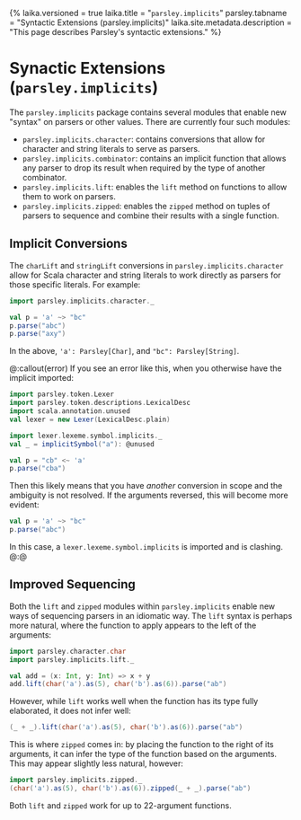 {%
laika.versioned = true
laika.title = "`parsley.implicits`"
parsley.tabname = "Syntactic Extensions (parsley.implicits)"
laika.site.metadata.description = "This page describes Parsley's syntactic extensions."
%}
# Synactic Extensions (`parsley.implicits`)
The `parsley.implicits` package contains several modules that enable new "syntax"
on parsers or other values. There are currently four such modules:

* `parsley.implicits.character`: contains conversions that allow for character
   and string literals to serve as parsers.
* `parsley.implicits.combinator`: contains an implicit function that allows any
   parser to drop its result when required by the type of another combinator.
* `parsley.implicits.lift`: enables the `lift` method on functions to allow them
   to work on parsers.
* `parsley.implicits.zipped`: enables the `zipped` method on tuples of parsers to
   sequence and combine their results with a single function.

## Implicit Conversions
The `charLift` and `stringLift` conversions in `parsley.implicits.character`
allow for Scala character and string literals to work directly as parsers for
those specific literals. For example:

```scala mdoc:to-string
import parsley.implicits.character._

val p = 'a' ~> "bc"
p.parse("abc")
p.parse("axy")
```

In the above, `'a': Parsley[Char]`, and `"bc": Parsley[String]`.

@:callout(error)
If you see an error like this, when you otherwise have the implicit imported:

```scala mdoc:nest:invisible
import parsley.token.Lexer
import parsley.token.descriptions.LexicalDesc
import scala.annotation.unused
val lexer = new Lexer(LexicalDesc.plain)

import lexer.lexeme.symbol.implicits._
val _ = implicitSymbol("a"): @unused
```

```scala mdoc:fail
val p = "cb" <~ 'a'
p.parse("cba")
```

Then this likely means that you have *another* conversion in scope and the
ambiguity is not resolved. If the arguments reversed, this will become more
evident:

```scala mdoc:fail
val p = 'a' ~> "bc"
p.parse("abc")
```

In this case, a `lexer.lexeme.symbol.implicits` is imported and is clashing.
@:@

## Improved Sequencing
Both the `lift` and `zipped` modules within `parsley.implicits` enable new
ways of sequencing parsers in an idiomatic way. The `lift` syntax is perhaps
more natural, where the function to apply appears to the left of the arguments:

```scala mdoc:to-string
import parsley.character.char
import parsley.implicits.lift._

val add = (x: Int, y: Int) => x + y
add.lift(char('a').as(5), char('b').as(6)).parse("ab")
```

However, while `lift` works well when the function has its type fully elaborated,
it does not infer well:

```scala mdoc:fail
(_ + _).lift(char('a').as(5), char('b').as(6)).parse("ab")
```

This is where `zipped` comes in: by placing the function to the right of its
arguments, it can infer the type of the function based on the arguments. This
may appear slightly less natural, however:

```scala mdoc:to-string
import parsley.implicits.zipped._
(char('a').as(5), char('b').as(6)).zipped(_ + _).parse("ab")
```

Both `lift` and `zipped` work for up to 22-argument functions.
